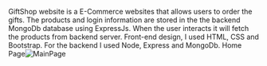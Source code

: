 GiftShop website is a E-Commerce websites that allows users to order the gifts. The products and login information are stored in the the backend MongoDb database using ExpressJs. When the user interacts it will fetch the products from backend server.
Front-end design, I used HTML, CSS and Bootstrap. For the backend I used Node, Express and MongoDb.
Home Page![MainPage](https://user-images.githubusercontent.com/99300210/166339325-f0b7b12c-fb22-49e6-9753-2e3f58f0c1c2.png)

